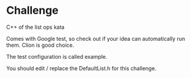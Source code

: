 # Challenge
 
C++ of the list ops kata

Comes with Google test, so check out if your idea can automatically run them. Clion is good choice.

The test configuration is called example.

You should edit / replace the DefaultList.h for this challenge.
